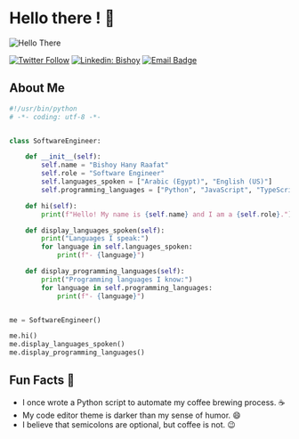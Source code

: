 # Hello there ! 🌟

![Hello There](https://github.com/user-attachments/assets/a4f68df5-3239-49bc-941c-3231258a86ff)


[![Twitter Follow](https://img.shields.io/twitter/follow/misteranmol?label=Follow)](https://x.com/Bishoyai)
[![Linkedin: Bishoy](https://img.shields.io/badge/-anmol-blue?style=flat-square&logo=Linkedin&logoColor=white&link=https://www.linkedin.com/in/anmol-p-singh/)](https://www.linkedin.com/in/bishoy-hany-raafat/)
[![Email Badge](https://img.shields.io/badge/Gmail-Contact_Me-green?style=flat-square&logo=gmail&logoColor=FFFFFF&labelColor=3A3B3C&color=62F1CD)](mailto:bishoyhany006@gmail.com)

## About Me

```python
#!/usr/bin/python
# -*- coding: utf-8 -*-


class SoftwareEngineer:

    def __init__(self):
        self.name = "Bishoy Hany Raafat"
        self.role = "Software Engineer"
        self.languages_spoken = ["Arabic (Egypt)", "English (US)"]
        self.programming_languages = ["Python", "JavaScript", "TypeScript", "Go", "Lua", "Dart"]

    def hi(self):
        print(f"Hello! My name is {self.name} and I am a {self.role}.")

    def display_languages_spoken(self):
        print("Languages I speak:")
        for language in self.languages_spoken:
            print(f"- {language}")

    def display_programming_languages(self):
        print("Programming languages I know:")
        for language in self.programming_languages:
            print(f"- {language}")


me = SoftwareEngineer()

me.hi()
me.display_languages_spoken()
me.display_programming_languages()

```


## Fun Facts 🎉

- I once wrote a Python script to automate my coffee brewing process. ☕
- My code editor theme is darker than my sense of humor. 😄
- I believe that semicolons are optional, but coffee is not. 😉


